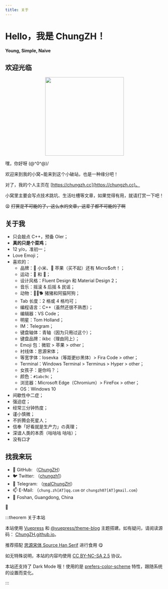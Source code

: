 ```yaml
---
title: 关于
---
```


# Hello，我是 ChungZH！

**Young, Simple, Naive**

## 欢迎光临

<img style="display:block; margin:0 auto;" src="https://s1.ax1x.com/2020/04/19/JuatAg.gif" width="250px"/>

嘿，你好呀 \(@^0^@)/

欢迎来到我的小窝~能来到这个小破站，也是一种缘分吧！

对了，我的个人主页在 [https://chungzh.cc](https://chungzh.cc)。

小窝里主要会写点技术跳坑、生活吐槽等文章，如果觉得有用，就请打赏一下吧！

<Donate/>

😫 ~~打赏是不可能的了，这么水的文章，这辈子都不可能的了啊~~

## 关于我

- 只会敲点 C++，预备 OIer；
- **真的只是个菜鸡**；
- 12 y/o，准初一；
- Love Emoji；
- 喜欢的：
  - 品牌：🐒 小米、🍎 苹果（买不起）还有 Micro\$oft！；
  - 运动：🏓 和 🏸；
  - 设计风格：Fluent Design 和 Material Design 2；
  - 音乐：摇滚 & 后摇 & 民谣；
  - 动物：🐖🐱🐕 猪猪和阿猫阿狗；
  - Tab 长度：2 格或 4 格均可；
  - 编程语言：C++（虽然还很不熟悉）；
  - 编辑器：VS Code；
  - 明星：Tom Holland；
  - IM：Telegram；
  - 键盘轴体：青轴（因为只用过这个）；
  - 键盘品牌：ikbc（理由同上）；
  - Emoji 包：微软 > 苹果 > other；
  - 衬线体：思源宋体；
  - 等宽字体：Iosevka（等距更纱黑体）> Fira Code > other；
  - Terminal：Windows Terminal > Terminus > Hyper > other；
  - 女孩子：是你吗？；
  - 颜色：`#1abc9c`；
  - 浏览器：Microsoft Edge（Chromium）> FireFox > other；
  - OS：Windows 10
- 间歇性中二症；
- 强迫症；
- 经常三分钟热度；
- 谨小慎微；
- 不折腾会死星人；
- 信奉「好看就是生产力」の真理；
- 深谙人类的本质（咕咕咕 咕咕）；
- 没有口才

## 找我来玩

- 🐙 GitHub: （[ChungZH](https://github.com/ChungZH)）
- 🐦 Twitter: （[chungzh1](https://twitter.com/chungzh1)）
- 🛫 Telegram: （[realChungZH](https://t.me/realChungZH)）
- 📫 E-Mail: （`chung.zh[AT]qq.com` or `chungzh07[AT]gmail.com`）
- 🚩 Foshan, Guangdong, China

💪

:::theorem 关于本站

本站使用 [Vuepress](https://github.com/vuejs/vuepress) 和 [@vuepress/theme-blog](https://github.com/vuepressjs/vuepress-theme-blog/) 主题搭建。如有疑问，请阅读源码： [ChungZH.github.io](https://github.com/ChungZH/ChungZH.github.io)。

推荐搭配 [思源宋体 Source Han Serif](https://github.com/adobe-fonts/source-han-serif) 进行食用 😋

如无特殊说明，本站的内容均使用 [CC BY-NC-SA 2.5](https://creativecommons.org/licenses/by-nc-sa/2.5/cn/) 协议。

本站还支持了 Dark Mode 哦！使用的是 [prefers-color-scheme](https://developer.mozilla.org/zh-CN/docs/Web/CSS/@media/prefers-color-scheme) 特性，跟随系统的设置而变化。

:::
